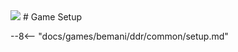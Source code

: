<img class="header-logo" src="/img/bemani/ddr/a20plus/logo.png">
# Game Setup

--8<-- "docs/games/bemani/ddr/common/setup.md"